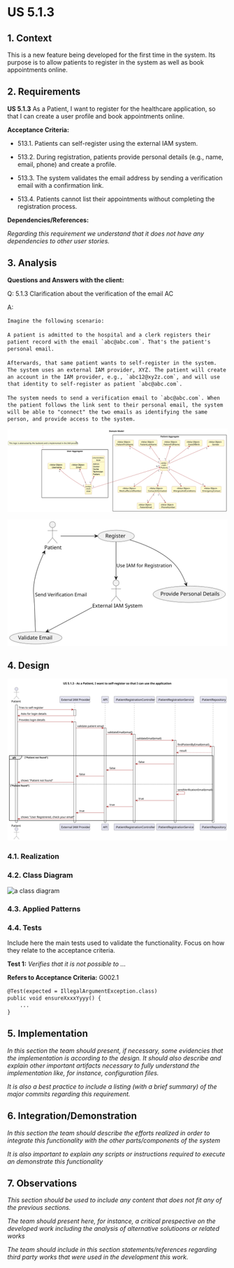 # US 5.1.3

## 1. Context

This is a new feature being developed for the first time in the system. Its purpose is to allow patients to register in the system as well as book appointments online. 

## 2. Requirements

**US 5.1.3** As a Patient, I want to register for the healthcare application, so that I can create a user profile and book appointments online.

**Acceptance Criteria:**

- 513.1. Patients can self-register using the external IAM system.

- 513.2. During registration, patients provide personal details (e.g., name, email, phone) and create a profile.

- 513.3. The system validates the email address by sending a verification email with a confirmation link.

- 513.4. Patients cannot list their appointments without completing the registration process.    


**Dependencies/References:**

*Regarding this requirement we understand that it does not have any dependencies to other user stories.*

## 3. Analysis

**Questions and Answers with the client:**

Q: 5.1.3 Clarification about the verification of the email AC

A: 

```
Imagine the following scenario:

A patient is admitted to the hospital and a clerk registers their patient record with the email `abc@abc.com`. That's the patient's personal email.

Afterwards, that same patient wants to self-register in the system. The system uses an external IAM provider, XYZ. The patient will create an account in the IAM provider, e.g., `abc12@xy2z.com`, and will use that identity to self-register as patient `abc@abc.com`.

The system needs to send a verification email to `abc@abc.com`. When the patient follows the link sent to their personal email, the system will be able to "connect" the two emails as identifying the same person, and provide access to the system.

```

![Analysis](analysis/svg/analysis.svg)

![Analysis](analysis/svg/use_case.svg)


## 4. Design

![Design](design/svg/sequence-diagram.svg)

### 4.1. Realization

### 4.2. Class Diagram

![a class diagram](class-diagram-01.svg "A Class Diagram")

### 4.3. Applied Patterns

### 4.4. Tests

Include here the main tests used to validate the functionality. Focus on how they relate to the acceptance criteria.

**Test 1:** *Verifies that it is not possible to ...*

**Refers to Acceptance Criteria:** G002.1


```
@Test(expected = IllegalArgumentException.class)
public void ensureXxxxYyyy() {
	...
}
````

## 5. Implementation

*In this section the team should present, if necessary, some evidencies that the implementation is according to the design. It should also describe and explain other important artifacts necessary to fully understand the implementation like, for instance, configuration files.*

*It is also a best practice to include a listing (with a brief summary) of the major commits regarding this requirement.*

## 6. Integration/Demonstration

*In this section the team should describe the efforts realized in order to integrate this functionality with the other parts/components of the system*

*It is also important to explain any scripts or instructions required to execute an demonstrate this functionality*

## 7. Observations

*This section should be used to include any content that does not fit any of the previous sections.*

*The team should present here, for instance, a critical prespective on the developed work including the analysis of alternative solutioons or related works*

*The team should include in this section statements/references regarding third party works that were used in the development this work.*